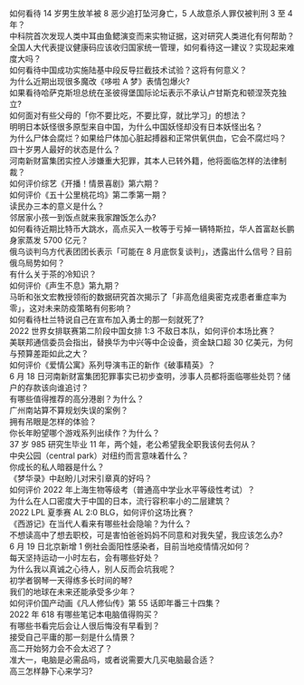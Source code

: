 如何看待 14 岁男生放羊被 8 恶少追打坠河身亡，5 人故意杀人罪仅被判刑 3 至 4 年？  
中科院首次发现人类中耳由鱼鳃演变而来实物证据，这对研究人类进化有何帮助？  
全国人大代表提议健康码应该收归国家统一管理，如何看待这一建议？实现起来难度大吗？  
如何看待中国成功实施陆基中段反导拦截技术试验？这将有何意义？  
为什么近期出现很多魔改《哆啦 A 梦》表情包爆火?  
如果看待哈萨克斯坦总统在圣彼得堡国际论坛表示不承认卢甘斯克和顿涅茨克独立?  
如何面对有些父母的「你不要比吃，不要比穿，就比学习」的想法？  
明明日本妖怪很多原型来自中国，为什么中国妖怪却没有日本妖怪出名？  
为什么尸体会腐烂？如果给尸体加心脏起搏器和正常供氧供血，它会不腐烂吗？  
四十岁男人最好的状态是什么？  
河南新财富集团实控人涉嫌重大犯罪，其本人已转外籍，他将面临怎样的法律制裁？  
如何评价综艺《开播！情景喜剧》第六期？  
如何评价《五十公里桃花坞》第二季第一期？  
读民办三本的意义是什么？  
邻居家小孩一到饭点就来我家蹭饭怎么办?  
如何看待近期比特币大跳水，高点买入一枚等于亏掉一辆特斯拉，华人首富赵长鹏身家蒸发 5700 亿元？  
俄乌谈判乌方代表团团长表示「可能在 8 月底恢复谈判」，透露出什么信号？目前俄乌局势如何？  
有什么关于茶的冷知识？  
如何评价《声生不息》第九期？  
马昕和张文宏教授领衔的数据研究首次揭示了「非高危组奥密克戎患者重症率为零」，这对未来防疫策略有何影响？  
如何看待杜兰特说自己在宣布加入勇士的那一刻就死了?  
2022 世界女排联赛第二阶段中国女排 1:3 不敌日本队，如何评价本场比赛？  
美联邦通信委员会指出，替换华为中兴等中企设备，资金缺口超 30 亿美元，为何与预算差距如此之大？  
如何评价《爱情公寓》系列导演韦正的新作《破事精英》？  
6 月 18 日河南新财富集团犯罪事实已初步查明，涉事人员都将面临哪些处罚？储户的存款该向谁追讨？  
有哪些值得推荐的高分港剧？为什么？  
广州南站算不算规划失误的案例？  
拥有吊眼是怎样的体验？  
你长年盼望哪个游戏系列出续作？为什么？  
37 岁 985 研究生毕业 11 年，两个娃，老公希望我全职我该何去何从？  
中央公园（central park）对纽约而言意味着什么？  
你成长的私人暗器是什么？  
《梦华录》中赵盼儿对宋引章真的好吗？  
如何评价 2022 年上海生物等级考（普通高中学业水平等级性考试）？  
为什么在人口密度大于中国的日本，流行容积率小的二层建筑？  
2022 LPL 夏季赛 AL 2:0 BLG，如何评价这场比赛？  
《西游记》在当代人看来有哪些社会隐喻？为什么？  
不想读高中了想去职校，可是害怕爸爸妈妈不同意和对我失望，我应该怎么办?  
6 月 19 日北京新增 1 例社会面阳性感染者，目前当地疫情情况如何？  
每天坚持运动一小时左右，会有哪些好处？  
为什么我以真诚之心待人，别人反而会坑我呢？  
初学者钢琴一天得练多长时间的琴?  
我们的地球在未来还能承受多少年？  
如何评价国产动画《凡人修仙传》第 55 话即年番三十四集？  
2022 年 618 有哪些笔记本电脑值得购买？  
有哪些书看完后会让人很后悔没有早看到？  
接受自己平庸的那一刻是什么情景？  
高二开始努力会不会太迟了？  
准大一，电脑是必需品吗，或者说需要大几买电脑最合适？  
高三怎样静下心来学习?  

